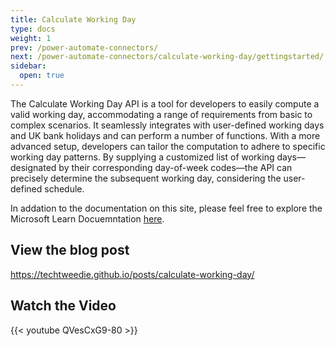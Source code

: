 ```yaml
---
title: Calculate Working Day
type: docs
weight: 1
prev: /power-automate-connectors/
next: /power-automate-connectors/calculate-working-day/gettingstarted/
sidebar:
  open: true
---
```


The Calculate Working Day API is a tool for developers to easily compute a valid working day, accommodating a range of requirements from basic to complex scenarios. It seamlessly integrates with user-defined working days and UK bank holidays and can perform a number of functions. With a more advanced setup, developers can tailor the computation to adhere to specific working day patterns. By supplying a customized list of working days—designated by their corresponding day-of-week codes—the API can precisely determine the subsequent working day, considering the user-defined schedule.

In addation to the documentation on this site, please feel free to explore the Microsoft Learn Docuemntation [here](https://learn.microsoft.com/en-us/connectors/calculateworkingday/).

## View the blog post
https://techtweedie.github.io/posts/calculate-working-day/

## Watch the Video
{{< youtube QVesCxG9-80 >}}


